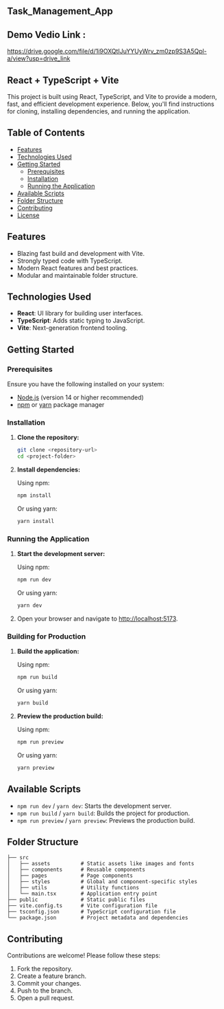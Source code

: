 ## Task_Management_App

## Demo Vedio Link : 
https://drive.google.com/file/d/1i9OXQtIJuYYUyWrv_zm0zp9S3A5Qpl-a/view?usp=drive_link

## React + TypeScript + Vite

This project is built using React, TypeScript, and Vite to provide a modern, fast, and efficient development experience. Below, you'll find instructions for cloning, installing dependencies, and running the application.

## Table of Contents

- [Features](#features)
- [Technologies Used](#technologies-used)
- [Getting Started](#getting-started)
  - [Prerequisites](#prerequisites)
  - [Installation](#installation)
  - [Running the Application](#running-the-application)
- [Available Scripts](#available-scripts)
- [Folder Structure](#folder-structure)
- [Contributing](#contributing)
- [License](#license)

## Features

- Blazing fast build and development with Vite.
- Strongly typed code with TypeScript.
- Modern React features and best practices.
- Modular and maintainable folder structure.

## Technologies Used

- **React**: UI library for building user interfaces.
- **TypeScript**: Adds static typing to JavaScript.
- **Vite**: Next-generation frontend tooling.

## Getting Started

### Prerequisites

Ensure you have the following installed on your system:

- [Node.js](https://nodejs.org/) (version 14 or higher recommended)
- [npm](https://www.npmjs.com/) or [yarn](https://yarnpkg.com/) package manager

### Installation

1. **Clone the repository:**

   ```bash
   git clone <repository-url>
   cd <project-folder>
   ```

2. **Install dependencies:**

   Using npm:

   ```bash
   npm install
   ```

   Or using yarn:

   ```bash
   yarn install
   ```

### Running the Application

1. **Start the development server:**

   Using npm:

   ```bash
   npm run dev
   ```

   Or using yarn:

   ```bash
   yarn dev
   ```

2. Open your browser and navigate to [http://localhost:5173](http://localhost:5173).

### Building for Production

1. **Build the application:**

   Using npm:

   ```bash
   npm run build
   ```

   Or using yarn:

   ```bash
   yarn build
   ```

2. **Preview the production build:**

   Using npm:

   ```bash
   npm run preview
   ```

   Or using yarn:

   ```bash
   yarn preview
   ```

## Available Scripts

- `npm run dev` / `yarn dev`: Starts the development server.
- `npm run build` / `yarn build`: Builds the project for production.
- `npm run preview` / `yarn preview`: Previews the production build.

## Folder Structure

```
├── src
│   ├── assets          # Static assets like images and fonts
│   ├── components      # Reusable components
│   ├── pages           # Page components
│   ├── styles          # Global and component-specific styles
│   ├── utils           # Utility functions
│   └── main.tsx        # Application entry point
├── public              # Static public files
├── vite.config.ts      # Vite configuration file
├── tsconfig.json       # TypeScript configuration file
└── package.json        # Project metadata and dependencies
```

## Contributing

Contributions are welcome! Please follow these steps:

1. Fork the repository.
2. Create a feature branch.
3. Commit your changes.
4. Push to the branch.
5. Open a pull request.
